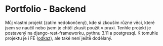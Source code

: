 # Portfolio - Backend

Můj vlastní projekt (zatím nedokončený), kde si zkouším různé věci, které jsem se naučil nebo jsem je chtěl zkusit použít v praxi. Tenhle projekt je postavený na django-rest-frameworku, pythnu 3.11 a postgresql. K tomuhle projektu je i FE ([odkaz](https://github.com/kuca4hk/portfolio_project-fe)), ale také není ještě dodělaný.